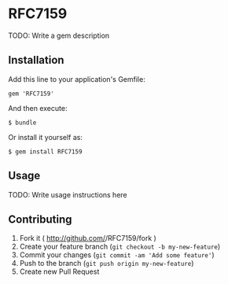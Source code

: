 # RFC7159

TODO: Write a gem description

## Installation

Add this line to your application's Gemfile:

    gem 'RFC7159'

And then execute:

    $ bundle

Or install it yourself as:

    $ gem install RFC7159

## Usage

TODO: Write usage instructions here

## Contributing

1. Fork it ( http://github.com/<my-github-username>/RFC7159/fork )
2. Create your feature branch (`git checkout -b my-new-feature`)
3. Commit your changes (`git commit -am 'Add some feature'`)
4. Push to the branch (`git push origin my-new-feature`)
5. Create new Pull Request

